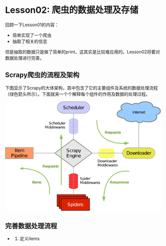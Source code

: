 # Lesson02: 爬虫的数据处理及存储
回顾一下Lesson01的内容：

- 简单实现了一个爬虫
- 抽取了相关的信息

但是抽取的数据只是做了简单的print，这其实是比较难应用的。Lesson02将要对数据处理进行完善。

## Scrapy爬虫的流程及架构
下图显示了Scrapy的大体架构，其中包含了它的主要组件及系统的数据处理流程（绿色箭头所示）。下面就来一个个解释每个组件的作用及数据的处理过程。

![Scrapy架构图](/scrapy/_images/scrapy_architecture.png)

## 完善数据处理流程

- 1. 定义items



